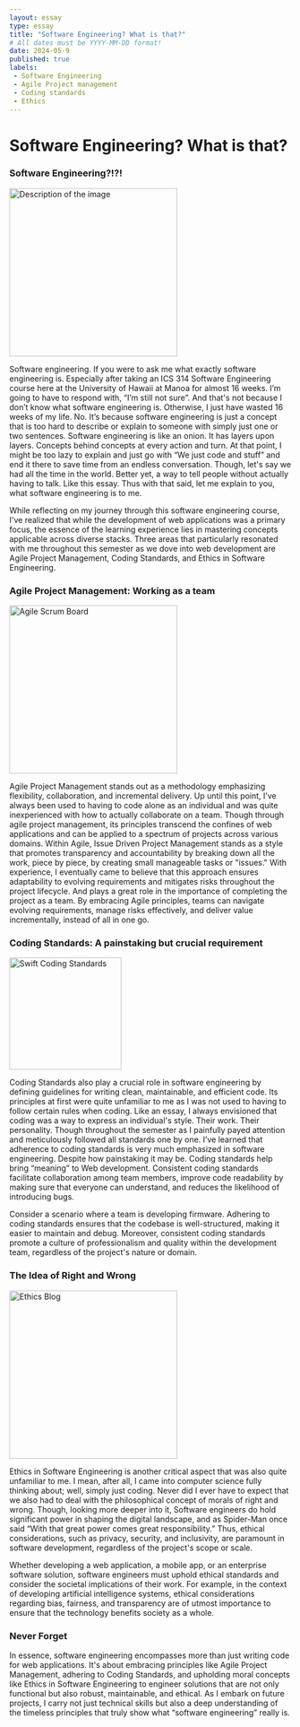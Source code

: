 ```yaml
---
layout: essay
type: essay
title: "Software Engineering? What is that?"
# All dates must be YYYY-MM-DD format!
date: 2024-05-9
published: true
labels:
 - Software Engineering
 - Agile Project management
 - Coding standards
 - Ethics
---
```


# Software Engineering? What is that?

### Software Engineering?!?!
<img src="https://media.licdn.com/dms/image/D4E12AQEnNKiiNUKz9Q/article-cover_image-shrink_720_1280/0/1693476739453?e=2147483647&v=beta&t=vA7q5Jo23C2UXQE4FQ3lTlpB7ugmZa5QZzAfSQ5rQ-A" width="300px" alt="Description of the image">

Software engineering. If you were to ask me what exactly software engineering is. Especially after taking an ICS 314 Software Engineering course here at the University of Hawaii at Manoa for almost 16 weeks. I’m going to have to respond with, “I’m still not sure”. And that's not because I don’t know what software engineering is. Otherwise, I just have wasted 16 weeks of my life. No. It’s because software engineering is just a concept that is too hard to describe or explain to someone with simply just one or two sentences. Software engineering is like an onion. It has layers upon layers. Concepts behind concepts at every action and turn. At that point, I might be too lazy to explain and just go with “We just code and stuff” and end it there to save time from an endless conversation. Though, let's say we had all the time in the world. Better yet, a way to tell people without actually having to talk. Like this essay. Thus with that said, let me explain to you, what software engineering is to me.

While reflecting on my journey through this software engineering course, I've realized that while the development of web applications was a primary focus, the essence of the learning experience lies in mastering concepts applicable across diverse stacks. Three areas that particularly resonated with me throughout this semester as we dove into web development are Agile Project Management, Coding Standards, and Ethics in Software Engineering.

### Agile Project Management: Working as a team
<img src="https://cdn.technologyadvice.com/wp-content/uploads/2018/09/planning-agile-scrum-board.jpg" width="300px" alt="Agile Scrum Board">

Agile Project Management stands out as a methodology emphasizing flexibility, collaboration, and incremental delivery. Up until this point, I’ve always been used to having to code alone as an individual and was quite inexperienced with how to actually collaborate on a team. Though through agile project management, its principles transcend the confines of web applications and can be applied to a spectrum of projects across various domains. Within Agile, Issue Driven Project Management stands as a style that promotes transparency and accountability by breaking down all the work, piece by piece, by creating small manageable tasks or "issues." With experience, I eventually came to believe that this approach ensures adaptability to evolving requirements and mitigates risks throughout the project lifecycle. And plays a great role in the importance of completing the project as a team. By embracing Agile principles, teams can navigate evolving requirements, manage risks effectively, and deliver value incrementally, instead of all in one go.

### Coding Standards: A painstaking but crucial requirement
<img src="https://blog.mohammadkalim.com/wp-content/uploads/2023/04/swift-coding-stadards.jpeg" width="200px" alt="Swift Coding Standards">


Coding Standards also play a crucial role in software engineering by defining guidelines for writing clean, maintainable, and efficient code. Its principles at first were quite unfamiliar to me as I was not used to having to follow certain rules when coding. Like an essay, I always envisioned that coding was a way to express an individual's style. Their work. Their personality. Though throughout the semester as I painfully payed attention and meticulously followed all standards one by one. I’ve learned that adherence to coding standards is very much emphasized in software engineering. Despite how painstaking it may be. Coding standards help bring “meaning” to Web development. Consistent coding standards facilitate collaboration among team members, improve code readability by making sure that everyone can understand, and reduces the likelihood of introducing bugs.

Consider a scenario where a team is developing firmware. Adhering to coding standards ensures that the codebase is well-structured, making it easier to maintain and debug. Moreover, consistent coding standards promote a culture of professionalism and quality within the development team, regardless of the project's nature or domain.

### The Idea of Right and Wrong
<img src="https://www.scu.edu/media/mobi/blog-variants/Ethics-Blog-760x550-760x550.png" width="300px" alt="Ethics Blog">

Ethics in Software Engineering is another critical aspect that was also quite unfamiliar to me. I mean, after all, I came into computer science fully thinking about; well, simply just coding. Never did I ever have to expect that we also had to deal with the philosophical concept of morals of right and wrong. Though, looking more deeper into it, Software engineers do hold significant power in shaping the digital landscape, and as Spider-Man once said “With that great power comes great responsibility.” Thus, ethical considerations, such as privacy, security, and inclusivity, are paramount in software development, regardless of the project's scope or scale.

Whether developing a web application, a mobile app, or an enterprise software solution, software engineers must uphold ethical standards and consider the societal implications of their work. For example, in the context of developing artificial intelligence systems, ethical considerations regarding bias, fairness, and transparency are of utmost importance to ensure that the technology benefits society as a whole.

### Never Forget
In essence, software engineering encompasses more than just writing code for web applications. It's about embracing principles like Agile Project Management, adhering to Coding Standards, and upholding moral concepts like Ethics in Software Engineering to engineer solutions that are not only functional but also robust, maintainable, and ethical. As I embark on future projects, I carry not just technical skills but also a deep understanding of the timeless principles that truly show what “software engineering” really is.

